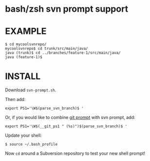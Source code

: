 # bash/zsh svn prompt support

# EXAMPLE

```
$ cd mycoolsvnrepo/
mycoolsvnrepo$ cd trunk/src/main/java/
java (trunk)$ cd ../branches/feature-1/src/main/java/
java (feature-1)$
```

# INSTALL

Download `svn-prompt.sh`.

Then add:

```
export PS1='\W$(parse_svn_branch)$ '
```

Or, if you would like to combine [git prompt](https://github.com/git/git/blob/master/contrib/completion/git-prompt.sh) with svn prompt, add:

```
export PS1='\W$(__git_ps1 " (%s)")$(parse_svn_branch)$ '
```

Update your shell:

```
$ source ~/.bash_profile
```

Now `cd` around a Subversion repository to test your new shell prompt!
